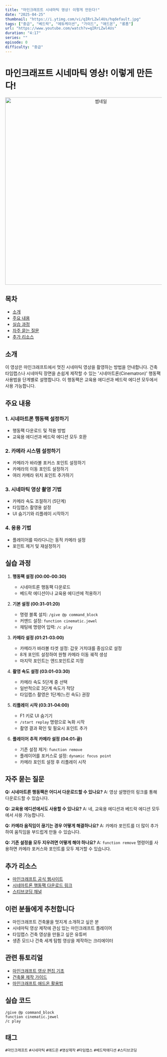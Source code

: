 ```yaml
---
title: "마인크래프트 시네마틱 영상! 이렇게 만든다!"
date: "2025-04-25"
thumbnail: "https://i.ytimg.com/vi/qIRrLZwl4Us/hqdefault.jpg"
tags: ["중급", "베드락", "에듀케이션", "가이드", "애드온", "롱폼"]
url: "https://www.youtube.com/watch?v=qIRrLZwl4Us"
duration: "4:17"
series: ""
episode: 0
difficulty: "중급"
---
```


# 마인크래프트 시네마틱 영상! 이렇게 만든다!

<div align="center">
<img src="https://i.ytimg.com/vi/qIRrLZwl4Us/hqdefault.jpg" alt="썸네일" width="600"/>
</div>

## 목차
- [소개](#소개)
- [주요 내용](#주요-내용)
- [실습 과정](#실습-과정)
- [자주 묻는 질문](#자주-묻는-질문)
- [추가 리소스](#추가-리소스)

## 소개
이 영상은 마인크래프트에서 멋진 시네마틱 영상을 촬영하는 방법을 안내합니다. 건축 타임랩스나 시네마틱 장면을 손쉽게 제작할 수 있는 '시네마트론(Cinematron)' 행동팩 사용법을 단계별로 설명합니다. 이 행동팩은 교육용 에디션과 베드락 에디션 모두에서 사용 가능합니다.

## 주요 내용

### 1. 시네마트론 행동팩 설정하기
- 행동팩 다운로드 및 적용 방법
- 교육용 에디션과 베드락 에디션 모두 호환

### 2. 카메라 시스템 설정하기
- 카메라가 바라볼 포커스 포인트 설정하기
- 카메라의 이동 포인트 설정하기 
- 여러 카메라 위치 포인트 추가하기

### 3. 시네마틱 영상 촬영 기법
- 카메라 속도 조절하기 (5단계)
- 타임랩스 촬영용 설정
- UI 숨기기와 리플레이 시작하기

### 4. 응용 기법
- 플레이어를 따라다니는 동적 카메라 설정
- 포인트 제거 및 재설정하기

## 실습 과정

1. **행동팩 설정 (00:00-00:30)**
   - 시네마트론 행동팩 다운로드
   - 베드락 에디션이나 교육용 에디션에 적용하기

2. **기본 설정 (00:31-01:20)**
   - 명령 블록 설치: `/give @p command_block`
   - 커맨드 설정: `function cinematic.jewel`
   - 채팅에 명령어 입력: `/c play`

3. **카메라 설정 (01:21-03:00)**
   - 카메라가 바라볼 타겟 설정: 갑옷 거치대를 중심으로 설정
   - 8개 포인트 설정하여 원형 카메라 이동 궤적 생성
   - 마지막 포인트는 엔드포인트로 지정

4. **촬영 속도 설정 (03:01-03:30)**
   - 카메라 속도 5단계 중 선택
   - 일반적으로 3단계 속도가 적당
   - 타임랩스 촬영은 1단계(느린 속도) 권장

5. **리플레이 시작 (03:31-04:00)**
   - F1 키로 UI 숨기기
   - `/start replay` 명령으로 녹화 시작
   - 촬영 결과 확인 및 필요시 포인트 추가

6. **플레이어 추적 카메라 설정 (04:01-끝)**
   - 기존 설정 제거: `function remove`
   - 플레이어를 포커스로 설정: `dynamic focus point`
   - 카메라 포인트 설정 후 리플레이 시작

## 자주 묻는 질문

**Q: 시네마트론 행동팩은 어디서 다운로드할 수 있나요?**
A: 영상 설명란의 링크를 통해 다운로드할 수 있습니다.

**Q: 교육용 에디션에서도 사용할 수 있나요?**
A: 네, 교육용 에디션과 베드락 에디션 모두에서 사용 가능합니다.

**Q: 카메라 움직임이 끊기는 경우 어떻게 해결하나요?**
A: 카메라 포인트를 더 많이 추가하여 움직임을 부드럽게 만들 수 있습니다.

**Q: 기존 설정을 모두 지우려면 어떻게 해야 하나요?**
A: `function remove` 명령어를 사용하면 카메라 포커스와 포인트를 모두 제거할 수 있습니다.

## 추가 리소스
- [마인크래프트 공식 웹사이트](https://www.minecraft.net/)
- [시네마트론 행동팩 다운로드 링크](https://mcpedl.com/cinematron-addon/)
- [스티브코딩 채널](https://www.youtube.com/c/스티브코딩)

## 이런 분들에게 추천합니다
- 마인크래프트 건축물을 멋지게 소개하고 싶은 분
- 시네마틱 영상 제작에 관심 있는 마인크래프트 플레이어
- 타임랩스 건축 영상을 만들고 싶은 유튜버
- 생존 모드나 건축 세계 탐험 영상을 제작하는 크리에이터

## 관련 튜토리얼
- [마인크래프트 영상 편집 기초](링크)
- [건축물 제작 가이드](링크)
- [마인크래프트 애드온 활용법](링크)

## 실습 코드
```
/give @p command_block
function cinematic.jewel
/c play
```

## 태그
`#마인크래프트` `#시네마틱` `#애드온` `#영상제작` `#타임랩스` `#베드락에디션` `#스티브코딩`
